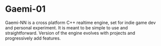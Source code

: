 # Gaemi-01

Gaemi-NN is a cross platform C++ realtime engine, set for indie game dev and personal 
experiment. It is meant to be simple to use and straightforward. Version of the engine 
evolves with projects and progressively add features.

